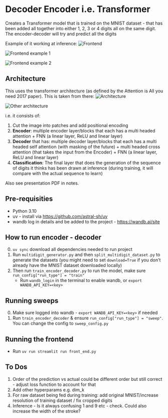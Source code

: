 # Decoder Encoder i.e. Transformer
Creates a Transformer model that is trained on the MNIST dataset - that has been added all together into either 1, 2, 3 or 4 digits all on the same digit. The encoder-decoder will try and predict all the digits

Example of it working at inference:
![Frontend](https://github.com/user-attachments/assets/738128de-659d-4a81-aa0f-24527c39147f)

![Frontend example 1](https://github.com/user-attachments/assets/30e6847d-74b0-47be-95d8-a7c94d0cf456)

![Frontend example 2](https://github.com/user-attachments/assets/4f30d8b5-f7d5-49d3-b716-39487b1a4604)

## Architecture
This uses the transformer architecture (as defined by the Attention is All you need 2017 paper). This is taken from there:
![Architecture](https://github.com/user-attachments/assets/735a455a-810f-4ced-a1ca-d3200f4aa65b)

![Other architecture](https://github.com/user-attachments/assets/5f8c69b8-9d48-4839-a3a6-dd830ebb3856)

i.e. it consists of:
1. Cut the image into patches and add positional encoding
2. **Encoder**: multiple encoder layer/blocks that each has a multi headed attention + FNN (a linear layer, ReLU and linear layer)
3. **Decoder** that has: multiple decoder layer/blocks that each has a multi headed self attention (with masking of the future) + multi headed cross attention (that takes the input from the Encoder) + FNN (a linear layer, ReLU and linear layer)
4. **Classification**: The final layer that does the generation of the sequence of digits it thinks has been drawn at inference (during training, it will compare with the actual sequence to learn)

Also see presentation PDF in notes.

## Pre-requisities 
- Python 3.10
- uv - install via https://github.com/astral-sh/uv
- wandb log in details and be added to the project - https://wandb.ai/site

## How to run encoder - decoder 
0. `uv sync` download all dependencies needed to run project
1. Run `multidigit_generator.py` and then `split_multidigit_dataset.py` to generate the datasets (you might need to set `download=True` if you don't already have the MNIST dataset downloaded locally)
2. Then run `train_encoder_decoder.py` to run the model, make sure `run_config["run_type"] = "train"`
    - Run `wandb_login` in the terminal to enable wandb, or `export WANDB_API_KEY=<key>` 

## Running sweeps
0. Make sure logged into wandb - `export WANDB_API_KEY=<key>` if needed
1. Run `train_encoder_decoder` & ensure `run_config["run_type"] = "sweep"`. You can change the config to `sweep_config.py`

## Running the frontend
- Run `uv run streamlit run front_end.py`

## To Dos
1. Order of the prediction vs actual could be different order but still correct - adjust loss function to account for that
2. Add other hyperparams e.g. dim_k
3. For raw dataset being fed during training: add original MNIST/increase resolution of training dataset / fix cropped digits
3. Inference - Is it always confusing 1 and 9 etc - check. Could also increase the width of the stroke?
